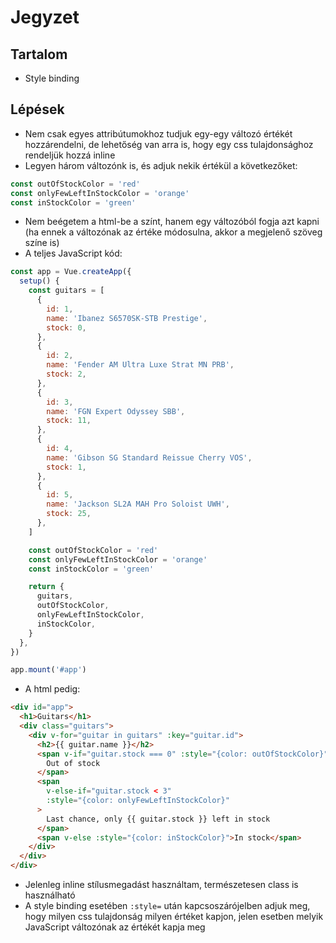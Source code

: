 # Jegyzet

## Tartalom

- Style binding

## Lépések

- Nem csak egyes attribútumokhoz tudjuk egy-egy változó értékét hozzárendelni, de lehetőség van arra is, hogy egy css tulajdonsághoz rendeljük hozzá inline
- Legyen három változónk is, és adjuk nekik értékül a következőket:

```js
const outOfStockColor = 'red'
const onlyFewLeftInStockColor = 'orange'
const inStockColor = 'green'
```

- Nem beégetem a html-be a színt, hanem egy változóból fogja azt kapni (ha ennek a változónak az értéke módosulna, akkor a megjelenő szöveg színe is)
- A teljes JavaScript kód:

```js
const app = Vue.createApp({
  setup() {
    const guitars = [
      {
        id: 1,
        name: 'Ibanez S6570SK-STB Prestige',
        stock: 0,
      },
      {
        id: 2,
        name: 'Fender AM Ultra Luxe Strat MN PRB',
        stock: 2,
      },
      {
        id: 3,
        name: 'FGN Expert Odyssey SBB',
        stock: 11,
      },
      {
        id: 4,
        name: 'Gibson SG Standard Reissue Cherry VOS',
        stock: 1,
      },
      {
        id: 5,
        name: 'Jackson SL2A MAH Pro Soloist UWH',
        stock: 25,
      },
    ]

    const outOfStockColor = 'red'
    const onlyFewLeftInStockColor = 'orange'
    const inStockColor = 'green'

    return {
      guitars,
      outOfStockColor,
      onlyFewLeftInStockColor,
      inStockColor,
    }
  },
})

app.mount('#app')
```

- A html pedig:

```html
<div id="app">
  <h1>Guitars</h1>
  <div class="guitars">
    <div v-for="guitar in guitars" :key="guitar.id">
      <h2>{{ guitar.name }}</h2>
      <span v-if="guitar.stock === 0" :style="{color: outOfStockColor}">
        Out of stock
      </span>
      <span
        v-else-if="guitar.stock < 3"
        :style="{color: onlyFewLeftInStockColor}"
      >
        Last chance, only {{ guitar.stock }} left in stock
      </span>
      <span v-else :style="{color: inStockColor}">In stock</span>
    </div>
  </div>
</div>
```

- Jelenleg inline stílusmegadást használtam, természetesen class is használható
- A style binding esetében `:style=` után kapcsoszárójelben adjuk meg, hogy milyen css tulajdonság milyen értéket kapjon, jelen esetben melyik JavaScript változónak az értékét kapja meg
